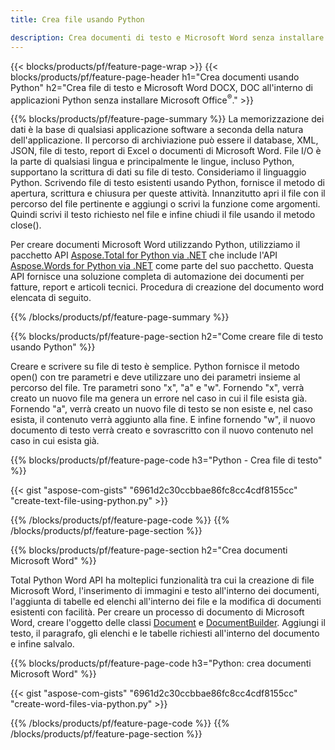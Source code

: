 ```yaml
---
title: Crea file usando Python 

description: Crea documenti di testo e Microsoft Word senza installare Microsoft Office 
---
```


{{< blocks/products/pf/feature-page-wrap >}}
{{< blocks/products/pf/feature-page-header h1="Crea documenti usando Python" h2="Crea file di testo e Microsoft Word DOCX, DOC all'interno di applicazioni Python senza installare Microsoft Office<sup>&reg;</sup>." >}}

{{% blocks/products/pf/feature-page-summary %}}
La memorizzazione dei dati è la base di qualsiasi applicazione software a seconda della natura dell'applicazione. Il percorso di archiviazione può essere il database, XML, JSON, file di testo, report di Excel o documenti di Microsoft Word. File I/O è la parte di qualsiasi lingua e principalmente le lingue, incluso Python, supportano la scrittura di dati su file di testo. Consideriamo il linguaggio Python. Scrivendo file di testo esistenti usando Python, fornisce il metodo di apertura, scrittura e chiusura per queste attività. Innanzitutto apri il file con il percorso del file pertinente e aggiungi o scrivi la funzione come argomenti. Quindi scrivi il testo richiesto nel file e infine chiudi il file usando il metodo close(). 

Per creare documenti Microsoft Word utilizzando Python, utilizziamo il pacchetto API [Aspose.Total for Python via .NET](https://products.aspose.com/total/python-net/) che include l'API [Aspose.Words for Python via .NET](https://products.aspose.com/words/python-net/) come parte del suo pacchetto. Questa API fornisce una soluzione completa di automazione dei documenti per fatture, report e articoli tecnici. Procedura di creazione del documento word elencata di seguito.

{{% /blocks/products/pf/feature-page-summary  %}}

{{% blocks/products/pf/feature-page-section  h2="Come creare file di testo usando Python" %}}

Creare e scrivere su file di testo è semplice. Python fornisce il metodo open() con tre parametri e deve utilizzare uno dei parametri insieme al percorso del file. Tre parametri sono "x", "a" e "w". Fornendo "x", verrà creato un nuovo file ma genera un errore nel caso in cui il file esista già. Fornendo "a", verrà creato un nuovo file di testo se non esiste e, nel caso esista, il contenuto verrà aggiunto alla fine. E infine fornendo "w", il nuovo documento di testo verrà creato e sovrascritto con il nuovo contenuto nel caso in cui esista già.

{{% blocks/products/pf/feature-page-code h3="Python - Crea file di testo" %}}

{{< gist "aspose-com-gists" "6961d2c30ccbbae86fc8cc4cdf8155cc" "create-text-file-using-python.py" >}}

{{% /blocks/products/pf/feature-page-code  %}}
{{% /blocks/products/pf/feature-page-section %}}

{{% blocks/products/pf/feature-page-section  h2="Crea documenti Microsoft Word" %}}

Total Python Word API ha molteplici funzionalità tra cui la creazione di file Microsoft Word, l'inserimento di immagini e testo all'interno dei documenti, l'aggiunta di tabelle ed elenchi all'interno dei file e la modifica di documenti esistenti con facilità. Per creare un processo di documento di Microsoft Word, creare l'oggetto delle classi [Document](https://reference.aspose.com/words/python-net/aspose.words/document/) e [DocumentBuilder](https://reference.aspose.com/words/python-net/aspose.words/documentbuilder/). Aggiungi il testo, il paragrafo, gli elenchi e le tabelle richiesti all'interno del documento e infine salvalo.

{{% blocks/products/pf/feature-page-code h3="Python: crea documenti Microsoft Word" %}}

{{< gist "aspose-com-gists" "6961d2c30ccbbae86fc8cc4cdf8155cc" "create-word-files-via-python.py" >}}

{{% /blocks/products/pf/feature-page-code  %}}
{{% /blocks/products/pf/feature-page-section %}}